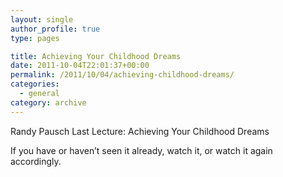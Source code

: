 ```yaml
---
layout: single
author_profile: true
type: pages

title: Achieving Your Childhood Dreams
date: 2011-10-04T22:01:37+00:00
permalink: /2011/10/04/achieving-childhood-dreams/
categories:
  - general
category: archive
---
```

Randy Pausch Last Lecture: Achieving Your Childhood Dreams

If you have or haven&#8217;t seen it already, watch it, or watch it again accordingly.
